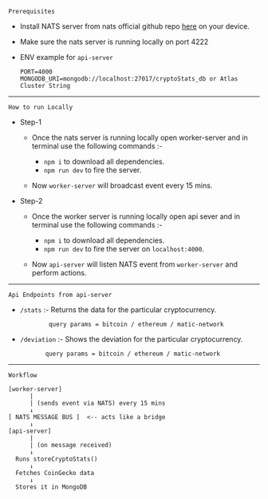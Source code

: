 
`Prerequisites`

- Install NATS server from nats official github repo [here](https://github.com/nats-io/nats-server/releases/tag/v2.11.3) on your device.

- Make sure the nats server is running locally on port 4222

- ENV example for `api-server`
    ```
    PORT=4000
    MONGODB_URI=mongodb://localhost:27017/cryptoStats_db or Atlas Cluster String
    ```

---

`How to run Locally`

- Step-1

  - Once the nats server is running locally open worker-server and in terminal use the following commands :-

    - `npm i` to download all dependencies.
    - `npm run dev` to fire the server.

  - Now `worker-server` will broadcast event every 15 mins.

- Step-2

  - Once the worker server is running locally open api sever and in terminal use the following commands :-

    - `npm i` to download all dependencies.
    - `npm run dev` to fire the server on `localhost:4000`.

  - Now `api-server` will listen NATS event from `worker-server` and perform actions.

---

`Api Endpoints from api-server`

- `/stats` :- Returns the data for the particular cryptocurrency.

              query params = bitcoin / ethereum / matic-network

- `/deviation` :- Shows the deviation for the particular cryptocurrency.

             query params = bitcoin / ethereum / matic-network

---

`Workflow`

```
[worker-server]
      |
      | (sends event via NATS) every 15 mins
      ↓
[ NATS MESSAGE BUS ]  <-- acts like a bridge
      ↓
[api-server]
      |
      | (on message received)
      ↓
  Runs storeCryptoStats()
      ↓
  Fetches CoinGecko data
      ↓
  Stores it in MongoDB
```
